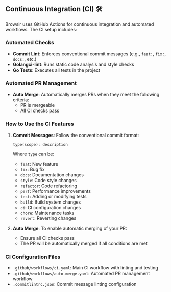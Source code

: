 ## Continuous Integration (CI) 🛠️

Browsir uses GitHub Actions for continuous integration and automated workflows. The CI setup includes:

### Automated Checks
- **Commit Lint**: Enforces conventional commit messages (e.g., `feat:`, `fix:`, `docs:`, etc.)
- **Golangci-lint**: Runs static code analysis and style checks
- **Go Tests**: Executes all tests in the project

### Automated PR Management
- **Auto Merge**: Automatically merges PRs when they meet the following criteria:
  - PR is mergeable
  - All CI checks pass

### How to Use the CI Features

1. **Commit Messages**: Follow the conventional commit format:
   ```
   type(scope): description
   ```
   Where `type` can be:
   - `feat`: New feature
   - `fix`: Bug fix
   - `docs`: Documentation changes
   - `style`: Code style changes
   - `refactor`: Code refactoring
   - `perf`: Performance improvements
   - `test`: Adding or modifying tests
   - `build`: Build system changes
   - `ci`: CI configuration changes
   - `chore`: Maintenance tasks
   - `revert`: Reverting changes

2. **Auto Merge**: To enable automatic merging of your PR:
   - Ensure all CI checks pass
   - The PR will be automatically merged if all conditions are met

### CI Configuration Files
- `.github/workflows/ci.yaml`: Main CI workflow with linting and testing
- `.github/workflows/auto-merge.yaml`: Automated PR management workflow
- `.commitlintrc.json`: Commit message linting configuration